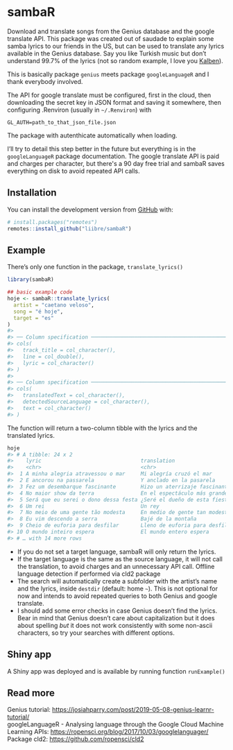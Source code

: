 
<!-- README.md is generated from README.Rmd. Please edit that file -->

# sambaR

<!-- badges: start -->
<!-- badges: end -->

Download and translate songs from the Genius database and the google
translate API. This package was created out of saudade to explain some
samba lyrics to our friends in the US, but can be used to translate any
lyrics available in the Genius database. Say you like Turkish music but
don’t understand 99.7% of the lyrics (not so random example, I love you 
[Kalben](https://twitter.com/kalbenben)).

This is basically package `genius` meets package `googleLanguageR` and I
thank everybody involved.

The API for google translate must be configured, first in the cloud,
then downloading the secret key in JSON format and saving it somewhere,
then configuring .Renviron (usually in `~/.Renviron`) with

`GL_AUTH=path_to_that_json_file.json`

The package with autenthicate automatically when loading.

I’ll try to detail this step better in the future but everything is in
the `googleLanguageR` package documentation. The google translate API is paid
and charges per character, but there's a 90 day free trial and sambaR 
saves everything on disk to avoid repeated API calls.

## Installation

You can install the development version from [GitHub](https://github.com/) with:

``` r
# install.packages("remotes")
remotes::install_github("liibre/sambaR")
```

## Example

There’s only one function in the package, `translate_lyrics()`

``` r
library(sambaR)
```

``` r
## basic example code
hoje <- sambaR::translate_lyrics(
  artist = "caetano veloso",
  song = "é hoje",
  target = "es"
)
#> 
#> ── Column specification ────────────────────────────────────────────────────────
#> cols(
#>   track_title = col_character(),
#>   line = col_double(),
#>   lyric = col_character()
#> )
#> 
#> ── Column specification ────────────────────────────────────────────────────────
#> cols(
#>   translatedText = col_character(),
#>   detectedSourceLanguage = col_character(),
#>   text = col_character()
#> )
```

The function will return a two-column tibble with the lyrics and the
translated lyrics.

``` r
hoje
#> # A tibble: 24 x 2
#>    lyric                                translation                           
#>    <chr>                                <chr>                                 
#>  1 A minha alegria atravessou o mar     Mi alegría cruzó el mar               
#>  2 E ancorou na passarela               Y anclado en la pasarela              
#>  3 Fez um desembarque fascinante        Hizo un aterrizaje fascinante         
#>  4 No maior show da terra               En el espectáculo más grande del mundo
#>  5 Será que eu serei o dono dessa festa ¿Seré el dueño de esta fiesta?        
#>  6 Um rei                               Un rey                                
#>  7 No meio de uma gente tão modesta     En medio de gente tan modesta         
#>  8 Eu vim descendo a serra              Bajé de la montaña                    
#>  9 Cheio de euforia para desfilar       Lleno de euforia para desfilar        
#> 10 O mundo inteiro espera               El mundo entero espera                
#> # … with 14 more rows
```

+ If you do not set a target language, sambaR will only return the lyrics. 
+ If the target language is the same as the source language, it will not call the translation,
to avoid charges and an unnecessary API call. Offline language detection if performed via cld2
package
+ The search will automatically create a subfolder with the
artist’s name and the lyrics, inside `destdir` (default: home `~`).
This is not optional for now and intends to avoid repeated queries to
both Genius and google translate.
+ I should add some error checks in case Genius doesn’t find the lyrics.
Bear in mind that Genius doesn’t care about capitalization but it does
about spelling *but* it does not work consistently with some non-ascii
characters, so try your searches with different options.


## Shiny app

A Shiny app was deployed and is available by running function
`runExample()`

## Read more

Genius tutorial: https://josiahparry.com/post/2019-05-08-genius-learnr-tutorial/  
googleLanguageR - Analysing language through the Google Cloud Machine Learning APIs: https://ropensci.org/blog/2017/10/03/googlelanguager/  
Package cld2: https://github.com/ropensci/cld2
